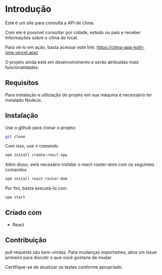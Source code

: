 # Introdução

Este é um site para consulta a API de clima.

Com ele é possível consultar por cidade, estado ou país e receber informações sobre o clima do local.

Para vê-lo em ação, basta acessar este link: https://clima-app-kohl-nine.vercel.app/

O projeto ainda está em desenvolvimento e serão atribuídas mais funcionalidades.

## Requisitos
Para instalação e utilização do projeto em sua máquina é necessário ter instalado NodeJs.

## Instalação

Use o github para clonar o projeto:

```bash
git clone
```
Com isso, use o comando

```bash
npm install create-react-app
```

Além disso, será necesário instalar o react-router-dom com os seguintes comandos

```bash
npm install react-router-dom
```

Por fim, basta executá-lo com

```bash
npm start
```

## Criado com

- React

## Contribuição

pull requests são bem-vindas. Para mudanças importantes, abra um issue primeiro
para discutir o que você gostaria de mudar.

Certifique-se de atualizar os testes conforme apropriado.
